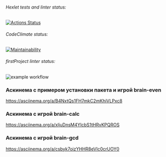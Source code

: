 ###### Hexlet tests and linter status:
[![Actions Status](https://github.com/natakhrom/frontend-project-lvl1/workflows/hexlet-check/badge.svg)](https://github.com/natakhrom/frontend-project-lvl1/actions)
###### CodeClimate status:
[![Maintainability](https://api.codeclimate.com/v1/badges/c71ccd7febcdf7defd69/maintainability)](https://codeclimate.com/github/natakhrom/frontend-project-lvl1/maintainability)
###### firstProject linter status:
![example workflow](https://github.com/natakhrom/frontend-project-lvl1/actions/workflows/firstProject.yml/badge.svg)


### Аскинема с примером установки пакета и игрой brain-even
https://asciinema.org/a/B4NxtQs1FH7mkC2mKhiVLPxc8

### Аскинема с игрой brain-calc
https://asciinema.org/a/xljuDnsM4YIcbS1tHRvKPQROS

### Аскинема с игрой brain-gcd
https://asciinema.org/a/csbyk7oizYHHR8eVIc0crUOY0